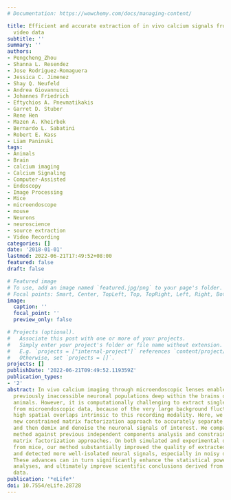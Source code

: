 ```yaml
---
# Documentation: https://wowchemy.com/docs/managing-content/

title: Efficient and accurate extraction of in vivo calcium signals from microendoscopic
  video data
subtitle: ''
summary: ''
authors:
- Pengcheng_Zhou
- Shanna L. Resendez
- Jose Rodriguez-Romaguera
- Jessica C. Jimenez
- Shay Q. Neufeld
- Andrea Giovannucci
- Johannes Friedrich
- Eftychios A. Pnevmatikakis
- Garret D. Stuber
- Rene Hen
- Mazen A. Kheirbek
- Bernardo L. Sabatini
- Robert E. Kass
- Liam Paninski
tags:
- Animals
- Brain
- calcium imaging
- Calcium Signaling
- Computer-Assisted
- Endoscopy
- Image Processing
- Mice
- microendoscope
- mouse
- Neurons
- neuroscience
- source extraction
- Video Recording
categories: []
date: '2018-01-01'
lastmod: 2022-06-21T17:49:52+08:00
featured: false
draft: false

# Featured image
# To use, add an image named `featured.jpg/png` to your page's folder.
# Focal points: Smart, Center, TopLeft, Top, TopRight, Left, Right, BottomLeft, Bottom, BottomRight.
image:
  caption: ''
  focal_point: ''
  preview_only: false

# Projects (optional).
#   Associate this post with one or more of your projects.
#   Simply enter your project's folder or file name without extension.
#   E.g. `projects = ["internal-project"]` references `content/project/deep-learning/index.md`.
#   Otherwise, set `projects = []`.
projects: []
publishDate: '2022-06-21T09:49:52.119359Z'
publication_types:
- '2'
abstract: In vivo calcium imaging through microendoscopic lenses enables imaging of
  previously inaccessible neuronal populations deep within the brains of freely moving
  animals. However, it is computationally challenging to extract single-neuronal activity
  from microendoscopic data, because of the very large background fluctuations and
  high spatial overlaps intrinsic to this recording modality. Here, we describe a
  new constrained matrix factorization approach to accurately separate the background
  and then demix and denoise the neuronal signals of interest. We compared the proposed
  method against previous independent components analysis and constrained nonnegative
  matrix factorization approaches. On both simulated and experimental data recorded
  from mice, our method substantially improved the quality of extracted cellular signals
  and detected more well-isolated neural signals, especially in noisy data regimes.
  These advances can in turn significantly enhance the statistical power of downstream
  analyses, and ultimately improve scientific conclusions derived from microendoscopic
  data.
publication: '*eLife*'
doi: 10.7554/eLife.28728
---
```

